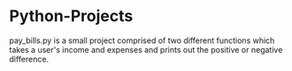 # Python-Projects

pay_bills.py is a small project comprised of two different functions which takes a user's income and expenses and prints out the positive or negative difference.
